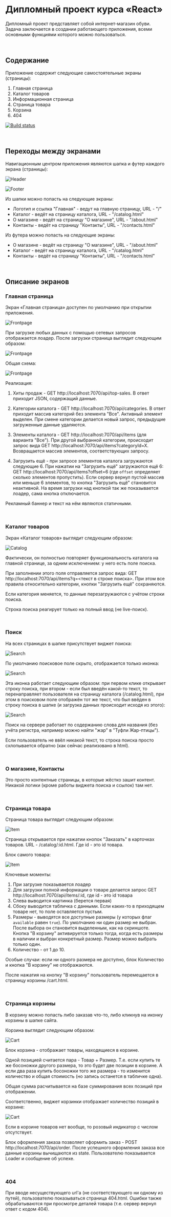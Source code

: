 # Дипломный проект курса «React»

Дипломный проект представляет собой интернет-магазин обуви. Задача заключается в создании работающего приложения, всеми основными функциями которого можно пользоваться.

</br>

## Содержание

Приложение содержит следующие самостоятельные экраны (страницы):

1. Главная страница
1. Каталог товаров
1. Информационная страница
1. Страница товара
1. Корзина
1. 404


[![Build status](https://ci.appveyor.com/api/projects/status/qrd3411amnm42gt3/branch/master?svg=true)](https://ci.appveyor.com/project/KirillKazakoff/radiplomafront/branch/master)

</br>

## Переходы между экранами

Навигационным центром приложения являются шапка и футер каждого экрана (страницы):

![Header](./assets/header-menu.png)

![Footer](./assets/footer-menu.png)

Из шапки можно попасть на следующие экраны:
* Логотип и ссылка "Главная" - ведут на главную страницу, URL - "/"
* Каталог - ведёт на страницу каталога, URL - "/catalog.html"
* О магазине - ведёт на страницу "О магазине", URL - "/about.html"
* Контакты - ведёт на страницу "Контакты", URL - "/contacts.html"

Из футера можно попасть на следующие экраны:
* О магазине - ведёт на страницу "О магазине", URL - "/about.html"
* Каталог - ведёт на страницу каталога, URL - "/catalog.html"
* Контакты - ведёт на страницу "Контакты", URL - "/contacts.html"


</br>

## Описание экранов
### Главная страница

Экран «Главная страница» доступен по умолчанию при открытии приложения.

![Frontpage](./assets/index-loading.png)

При загрузке любых данных с помощью сетевых запросов отображается лоадер.
После загрузки страница выглядит следующим образом:

![Frontpage](./assets/index-loaded.png)

Общая схема:

![Frontpage](./assets/index-loaded-comments.png)

Реализация:

1. Хиты продаж - GET http://localhost:7070/api/top-sales. В ответ приходит JSON, содержащий данные.

2. Категории каталога - GET http://localhost:7070/api/categories. В ответ приходит массив категорий без элемента "Все". Активный элемент выделен. При смене категории делается новый запрос, предыдущие загруженные данные удаляются.

3. Элементы каталога - GET http://localhost:7070/api/items (для варианта "Все"). При другой выбранной категории, происходит запрос вида GET http://localhost:7070/api/items?categoryId=X. Возвращается массив элементов, соответствующих запросу.

4. Загрузить ещё - при запросе элементов каталога загружаются следующие 6. При нажатии на "Загрузить ещё" загружаются ещё 6: GET http://localhost:7070/api/items?offset=6 (где `offset` определяет сколько элементов пропустить). Если сервер вернул пустой массив или меньше 6 элементов, то кнопка "Загрузить ещё" становится неактивной. На время загрузки над кнопкой так же показывается лоадер, сама кнопка отключается.

Рекламный баннер и текст на нём являются статичными.

</br>

### Каталог товаров

Экран «Каталог товаров» выглядит следующим образом:

![Catalog](./assets/catalog.png)

Фактически, он полностью повторяет функциональность каталога на главной странице, за одним исключением: у него есть поле поиска.

При заполнении этого поля отправляется запрос вида: GET http://localhost:7070/api/items?q=<текст в строке поиска>. При этом все правила относительно категории, кнопки "Загрузить ещё" сохраняются.

Если категория меняется, то данные перезагружаются с учётом строки поиска.

Строка поиска реагирует только на полный ввод (не live-поиск).

</br>

### Поиск

На всех страницах в шапке присутствует виджет поиска:

![Search](./assets/search-comments.png)

По умолчанию поисковое поле скрыто, отображается только иконка:

![Search](./assets/search-closed.png)

Эта иконка работает следующим образом: при первом клике открывает строку поиска, при втором - если был введён какой-то текст, то перенаправляет пользователя на страницу каталога (/catalog.html), при этом в поисковом поле отображён тот же текст, что был ввёден в строку поиска в шапке (и загрузка данных происходит исходя из этого):

![Search](./assets/search-catalog-comments.png)

Поиск на сервере работает по содержанию слова для названия (без учёта регистра, например можно найти "жар" в "Туфли Жар-птицы").

Если пользователь не ввёл никакой текст, то строка поиска просто схлопывается обратно (как сейчас реализовано в html).

</br>

### О магазине, Контакты

Это просто контентные страницы, в которые жёстко зашит контент. Никакой логики (кроме работы виджета поиска и ссылок) там нет.

</br>

### Страница товара

Страница товара выглядит следующим образом:

![Item](./assets/catalog-item.png)

Страница открывается при нажатии кнопок "Заказать" в карточках товаров. URL - /catalog/:id.html. Где id - это id товара.

Блок самого товара:

![Item](./assets/catalog-item-comments.png)

Ключевые моменты:
1. При загрузке показывается лоадер
2. Для загрузки полной информации о товаре делается запрос GET http://localhost:7070/api/items/:id, где id - это id товара
3. Слева выводится картинка (берется первая)
4. Сбоку выводится табличка с данными. Если каких-то в приходящем товаре нет, то поле оставляется пустым.
5. Размеры - выводятся все доступные размеры (у которых флаг `available` равен `true`). По умолчанию ни один размер не выбран. После выбора он становится выделенным, как на скриншоте. Кнопка "В корзину" активируется только тогда, когда есть размеры в наличии и выбран конкретный размер. Размер можно выбрать только один.
6. Количество - от 1 до 10.

Особые случаи: если ни одного размера не доступно, блок Количество и кнопка "В корзину" не отображаются.

После нажатия на кнопку "В корзину" пользователь перемещается в страницу корзины /cart.html.

</br>

### Страница корзины

В корзину можно попасть либо заказав что-то, либо кликнув на иконку корзины в шапке сайта.

Корзина выглядит следующим образом:

![Cart](./assets/cart-comments.png)

Блок корзина - отображает товары, находящиеся в корзине. 

Одной позицией считается пара - Товар + Размер. Т.е. если купить те же босоножки другого размера, то это будет две позиции в корзине. А если два раза купить босоножки того же размера - то изменится количество и общая стоимость (но запись останется в табличке одна).

Общая сумма расчитывается на базе суммирования всех позиций при отображении.

Соответственно, виджет корзинки отображает количество позиций в корзине:

![Cart](./assets/cart-widget.png)

Если в корзине товаров нет вообще, то розовый индикатор с числом отсутствует.

Блок оформления заказа позволяет оформить заказ - POST http://localhost:7070/api/order. 
После успешного оформления заказа все данные корзины вычищаются из state.
Пользователю показывается Loader и сообщение об успехе.

<br/>

### 404

При вводе несуществующего url'а (не соответствующего ни одному из путей), пользователю показываться страница 404.html.
Ошибки также обрабатываются при просмотре деталей товара (т.е. сервер вернул ответ с кодом 404).
